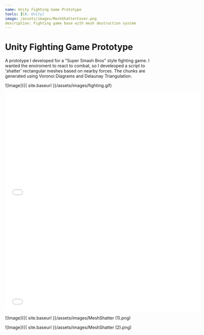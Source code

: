 ```yaml
---
name: Unity Fighting Game Prototype
tools: [C#, Unity]
image: /assets/images/MeshShatterCover.png
description: Fighting game base with mesh destruction system
---
```


# Unity Fighting Game Prototype

A prototype I developed for a "Super Smash Bros" style fighting game. I wanted the enviroment to react to combat, so I develeoped a script to 'shatter' rectangular meshes based on nearby forces. The chunks are generated using Voronoi Diagrams and Delaunay Triangulation.

![Image]({{ site.baseurl }}/assets/images/fighting.gif)

<iframe width="640" height="360" src="{{ site.baseurl }}/assets/videos/MeshShatter.mp4" frameborder="0" allowfullscreen="" style="margin: auto;display: block;"></iframe>

<iframe width="640" height="360" src="{{ site.baseurl }}/assets/videos/MeshReconstruct.mp4" frameborder="0" allowfullscreen="" style="margin: auto;display: block;"></iframe>

![Image]({{ site.baseurl }}/assets/images/MeshShatter (1).png)

![Image]({{ site.baseurl }}/assets/images/MeshShatter (2).png)